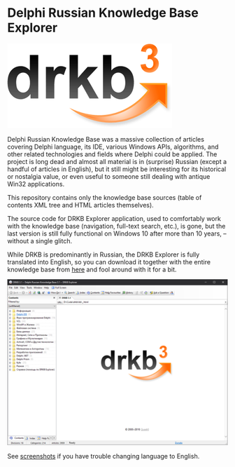 Delphi Russian Knowledge Base Explorer
======================================

![DRKB Logo](/logo.png)

Delphi Russian Knowledge Base was a massive collection of articles covering Delphi language, its IDE, various Windows APIs, algorithms, and other related technologies and fields where Delphi could be applied. The project is long dead and almost all material is in (surprise) Russian (except a handful of articles in English), but it still might be interesting for its historical or nostalgia value, or even useful to someone still dealing with antique Win32 applications.

This repository contains only the knowledge base sources (table of contents XML tree and HTML articles themselves).

The source code for DRKB Explorer application, used to comfortably work with the knowledge base (navigation, full-text search, etc.), is gone, but the last version is still fully functional on Windows 10 after more than 10 years, – without a single glitch.

While DRKB is predominantly in Russian, the DRKB Explorer is fully translated into English, so you can download it together with the entire knowledge base from [here](https://github.com/quadroid/drkb/releases) and fool around with it for a bit.

![Screenshot](/screenshots/6.png)

See [screenshots](/screenshots) if you have trouble changing language to English.
